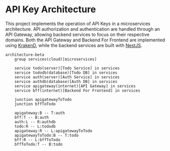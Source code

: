 # API Key Architecture

This project implements the operation of API Keys in a microservices architecture. API authorization and authentication are handled through an API Gateway, allowing backend services to focus on their respective domains. Both the API Gateway and Backend For Frontend are implemented using [KrakenD](https://www.krakend.io/), while the backend services are built with [NestJS](https://nestjs.com/).

```mermaid
architecture-beta
    group services(cloud)[microservices]

    service todo(server)[Todo Service] in services
    service tododb(database)[Todo DB] in services
    service auth(server)[Auth Service] in services
    service authdb(database)[Auth DB] in services
    service apigateway(internet)[API Gateway] in services
    service bff(internet)[Backend For Frontend] in services

    junction apigatewayToTodo
    junction bffToTodo

    apigateway:B -- T:auth
    bff:T -- B:auth
    auth:L -- R:authdb
    todo:R -- L:tododb
    apigateway:R -- L:apigatewayToTodo
    apigatewayToTodo:B -- T:todo
    bff:R -- L:bffToTodo
    bffToTodo:T -- B:todo
```
